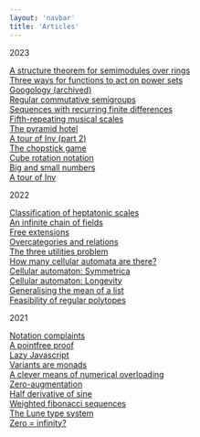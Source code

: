 ```yaml
---
layout: 'navbar'
title: 'Articles'
---
```


<span class="serif">2023</span>

<!-- [Ternary gate automata](ternary-gate-automata) \ -->
<!-- [Z-action lemma](z-action-lemma) \ -->
<!-- [The structure of the natural numbers](structure-of-natural-numbers) \ -->
[A structure theorem for semimodules over rings](semimodules-over-rings) \
[Three ways for functions to act on power sets](functions-on-power-sets) \
[Googology (archived)](googology) \
[Regular commutative semigroups](regular-commutative-semigroups) \
[Sequences with recurring finite differences](recurring-finite-differences) \
[Fifth-repeating musical scales](fifth-repeating-musical-scales) \
[The pyramid hotel](pyramid-hotel) \
[A tour of Inv (part 2)](tour-of-inv-part-2) \
[The chopstick game](chopstick-game) \
[Cube rotation notation](cube-rotation-notation) \
[Big and small numbers](big-and-small-numbers) \
[A tour of Inv](tour-of-inv) 

<span class="serif">2022</span>

[Classification of heptatonic scales](classification-of-heptatonic-scales) \
[An infinite chain of fields](infinite-chain-of-fields) \
[Free extensions](free-extensions) \
[Overcategories and relations](overcategories-and-relations) \
[The three utilities problem](three-utilities-problem) \
[How many cellular automata are there?](how-many-cellular-automata-are-there) \
[Cellular automaton: Symmetrica](cellular-automaton-symmetrica) \
[Cellular automaton: Longevity](cellular-automaton-longevity) \
[Generalising the mean of a list](generalising-mean-of-list) \
[Feasibility of regular polytopes](feasibility-of-regular-polytopes)

<span class="serif">2021</span>

[Notation complaints](notation-complaints) \
[A pointfree proof](pointfree-proof) \
[Lazy Javascript](lazy-javascript) \
[Variants are monads](variants-are-monads) \
[A clever means of numerical overloading](clever-means-of-numerical-overloading) \
[Zero-augmentation](zero-augmentation) \
[Half derivative of sine](half-derivative-of-sine) \
[Weighted fibonacci sequences](weighted-fibonacci-sequences) \
[The Lune type system](lune-type-system) \
[Zero = infinity?](zero-infinity)
